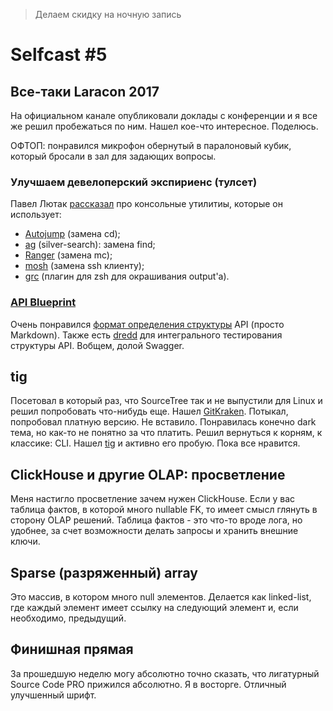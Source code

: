 > Делаем скидку на ночную запись

# Selfcast #5

## Все-таки Laracon 2017
На официальном канале опубликовали доклады с конференции и я все же решил пробежаться по ним. Нашел кое-что интересное. Поделюсь.

ОФТОП: понравился микрофон обернутый в паралоновый кубик, который бросали в зал для задающих вопросы.

### Улучшаем девелоперский экспириенс (тулсет)
Павел Лютак [рассказал][1] про консольные утилитиы, которые он использует:
* [Autojump][2] (замена cd);
* [ag][3] (silver-search): замена find;
* [Ranger][4] (замена mc);
* [mosh][5] (замена ssh клиенту);
* [grc][6] (плагин для zsh для окрашивания output'а). 

[1]: https://www.youtube.com/watch?v=TajEHYYdXMo
[2]: https://github.com/wting/autojump
[3]: https://github.com/ggreer/the_silver_searcher
[4]: https://github.com/ranger/ranger
[5]: https://mosh.org/
[6]: https://github.com/garabik/grc

### [API Blueprint][7]

Очень понравился [формат определения структуры][8] API (просто Markdown). Также есть [dredd][9] для интегрального тестирования структуры API.
Вобщем, долой Swagger.

[7]: https://apiblueprint.org/
[8]: https://www.youtube.com/watch?v=bBxTGmF7kP4
[9]: https://github.com/apiaryio/dredd

## tig
Посетовал в который раз, что SourceTree так и не выпустили для Linux и решил попробовать что-нибудь еще. Нашел [GitKraken].
Потыкал, попробовал платную версию. Не вставило. Понравилась конечно dark тема, но как-то не понятно за что платить.
Решил вернуться к корням, к классике: CLI. Нашел [tig] и активно его пробую. Пока все нравится.

[GitKraken]: https://www.gitkraken.com/features
[tig]: https://github.com/jonas/tig

## ClickHouse и другие OLAP: просветление
Меня настигло просветление зачем нужен ClickHouse. Если у вас таблица фактов, в которой много nullable FK, то
имеет смысл глянуть в сторону OLAP решений. Таблица фактов - это что-то вроде лога, но удобнее, за счет возможности делать
запросы и хранить внешние ключи.

## Sparse (разряженный) array
Это массив, в котором много null элементов. Делается как linked-list, где каждый элемент имеет
ссылку на следующий элемент и, если необходимо, предыдущий.

## Финишная прямая
За прошедшую неделю могу абсолютно точно сказать, что лигатурный Source Code PRO прижился абсолютно. Я в восторге.
Отличный улучшенный шрифт.